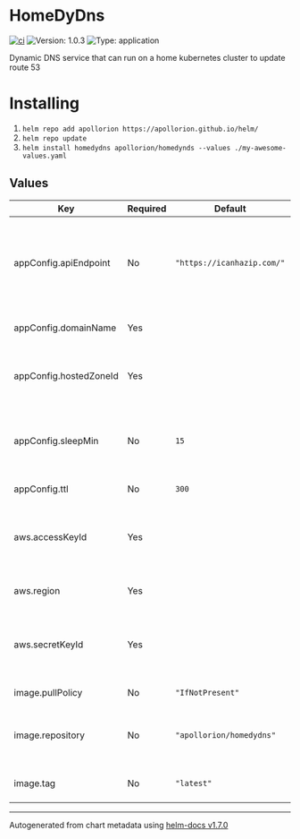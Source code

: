 # HomeDyDns
[![ci](https://github.com/Apollorion/HomeDyDNS/actions/workflows/ci.yaml/badge.svg)](https://github.com/Apollorion/HomeDyDNS/actions/workflows/ci.yaml) ![Version: 1.0.3](https://img.shields.io/badge/Version-1.0.3-informational?style=flat-square) ![Type: application](https://img.shields.io/badge/Type-application-informational?style=flat-square)

Dynamic DNS service that can run on a home kubernetes cluster to update route 53

# Installing

1. `helm repo add apollorion https://apollorion.github.io/helm/`
2. `helm repo update`
3. `helm install homedydns apollorion/homedynds --values ./my-awesome-values.yaml`

## Values

| Key | Required | Default | Description |
|-----|------|---------|-------------|
| appConfig.apiEndpoint | No | `"https://icanhazip.com/"` | API endpoint for getting your current IP address. This should ONLY return the ip address. |
| appConfig.domainName | Yes | | Domain to update in Route53 |
| appConfig.hostedZoneId | Yes | | Route53 hosted zone ID of the domain that is updated |
| appConfig.sleepMin | No | `15` | How many minutes to sleep between each IP check |
| appConfig.ttl | No | `300` | Domain TTL in Route53 |
| aws.accessKeyId | Yes | | AWS Access Key ID with permission to update domain in hosted zone |
| aws.region | Yes | | AWS default region for boto3 |
| aws.secretKeyId | Yes | | AWS Secret Key ID with permission to update domain in hosted zone |
| image.pullPolicy | No | `"IfNotPresent"` | K8s Image pull policy |
| image.repository | No | `"apollorion/homedydns"` | Image repository to pull the HomeDyDNS image from |
| image.tag | No | `"latest"` | Tag to use from the repository |

----------------------------------------------
Autogenerated from chart metadata using [helm-docs v1.7.0](https://github.com/norwoodj/helm-docs/releases/v1.7.0)